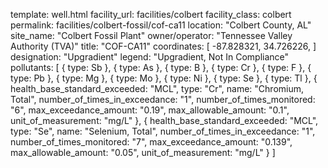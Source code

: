 template: well.html
facility_url: facilities/colbert
facility_class: colbert
permalink: facilities/colbert-fossil/cof-ca11
location: "Colbert County, AL"
site_name: "Colbert Fossil Plant"
owner/operator: "Tennessee Valley Authority (TVA)"
title: "COF-CA11"
coordinates: [
    -87.828321,
    34.726226,
]
designation: "Upgradient"
legend: "Upgradient, Not In Compliance"
pollutants: [
  {
    type: Sb
  },
  {
    type: As
  },
  {
    type: B
  },
  {
    type: Cr
  },
  {
    type: F
  },
  {
    type: Pb
  },
  {
    type: Mg
  },
  {
    type: Mo
  },
  {
    type: Ni
  },
  {
    type: Se
  },
  {
    type: Tl
  },
  {
    health_base_standard_exceeded: "MCL",
    type: "Cr",
    name: "Chromium, Total",
    number_of_times_in_exceedance: "1",
    number_of_times_monitored: "6",
    max_exceedance_amount: "0.19",
    max_allowable_amount: "0.1",
    unit_of_measurement: "mg/L"
  },
  {
    health_base_standard_exceeded: "MCL",
    type: "Se",
    name: "Selenium, Total",
    number_of_times_in_exceedance: "1",
    number_of_times_monitored: "7",
    max_exceedance_amount: "0.139",
    max_allowable_amount: "0.05",
    unit_of_measurement: "mg/L"
  }
]
    